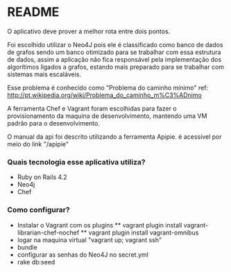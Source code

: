 # README #

O aplicativo deve prover a melhor rota entre dois pontos.

Foi escolhido utilizar o Neo4J pois ele é classificado como banco de dados de grafos sendo um banco otimizado para se trabalhar com essa estrutura de dados, assim a aplicação não fica responsável pela implementação dos algorítimos ligados a grafos, estando mais preparado para se trabalhar com sistemas mais escaláveis.

Esse problema é conhecido como "Problema do caminho mínimo" ref: http://pt.wikipedia.org/wiki/Problema_do_caminho_m%C3%ADnimo 

A ferramenta Chef e Vagrant foram escolhidas para fazer o provisionamento da maquina de desenvolvimento, mantendo uma VM padrão para o desenvolvimento.

O manual da api foi descrito utilizando a ferramenta Apipie. é acessível por meio do link "/apipie"

### Quais tecnologia esse aplicativa utiliza? ###

* Ruby on Rails 4.2
* Neo4j
* Chef

### Como configurar? ###

* Instalar o Vagrant com os plugins
** vagrant plugin install vagrant-librarian-chef-nochef
** vagrant plugin install vagrant-omnibus
* logar na maquina virtual "vagrant up; vagrant ssh"
* bundle 
* configurar as senhas do Neo4J no secret.yml
* rake db:seed